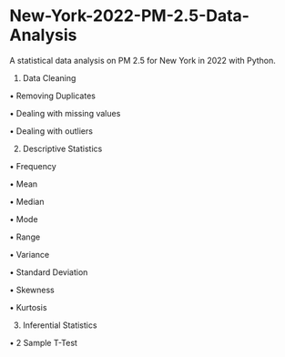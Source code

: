# New-York-2022-PM-2.5-Data-Analysis
A statistical data analysis on PM 2.5 for New York in 2022 with Python.

1.	Data Cleaning

•	Removing Duplicates

•	Dealing with missing values

•	Dealing with outliers

2.	Descriptive Statistics

•	Frequency

•	Mean

•	Median

•	Mode

•	Range

•	Variance

•	Standard Deviation

•	Skewness

•	Kurtosis


3.	Inferential Statistics

•	2 Sample T-Test
